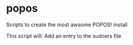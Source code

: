 # popos
Scripts to create the most awsome POPOS! install

This script will:
Add an entry to the sudoers file


